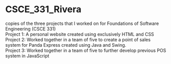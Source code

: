 # CSCE_331_Rivera
copies of the three projects that I worked on for Foundations of Software Engineering (CSCE 331)  
Project 1: A personal website created using exclusively HTML and CSS  
Project 2: Worked together in a team of five to create a point of sales system for Panda Express created using Java and Swing.  
Project 3: Worked together in a team of five to further develop previous POS system in JavaScript 
